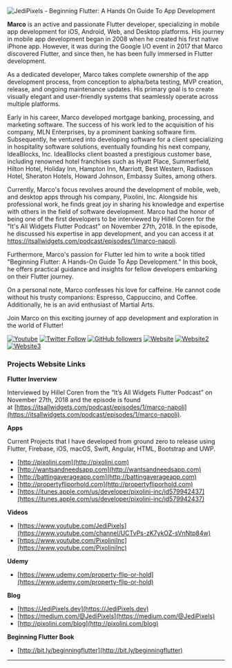 <img src="https://jedipixels.dev/wp-content/uploads/2019/10/JediPixels-Logo.png" alt="JediPixels - Beginning Flutter: A Hands On Guide To App Development" id="logo" data-height-percentage="54" data-actual-width="859" data-actual-height="143">

<!--
**JediPixels/JediPixels** is a ✨ _special_ ✨ repository because its `README.md` (this file) appears on your GitHub profile.

Here are some ideas to get you started:

- 🔭 I’m currently working on ...
- 🌱 I’m currently learning ...
- 👯 I’m looking to collaborate on ...
- 🤔 I’m looking for help with ...
- 💬 Ask me about ...
- 📫 How to reach me: ...
- 😄 Pronouns: ...
- ⚡ Fun fact: ...
-->

**Marco** is an active and passionate Flutter developer, specializing in mobile app development for iOS, Android, Web, and Desktop platforms. His journey in mobile app development began in 2008 when he created his first native iPhone app. However, it was during the Google I/O event in 2017 that Marco discovered Flutter, and since then, he has been fully immersed in Flutter development.

As a dedicated developer, Marco takes complete ownership of the app development process, from conception to alpha/beta testing, MVP creation, release, and ongoing maintenance updates. His primary goal is to create visually elegant and user-friendly systems that seamlessly operate across multiple platforms.

Early in his career, Marco developed mortgage banking, processing, and marketing software. The success of his work led to the acquisition of his company, MLN Enterprises, by a prominent banking software firm. Subsequently, he ventured into developing software for a client specializing in hospitality software solutions, eventually founding his next company, IdeaBlocks, Inc. IdeaBlocks client boasted a prestigious customer base, including renowned hotel franchises such as Hyatt Place, Summerfield, Hilton Hotel, Holiday Inn, Hampton Inn, Marriott, Best Western, Radisson Hotel, Sheraton Hotels, Howard Johnson, Embassy Suites, among others.

Currently, Marco's focus revolves around the development of mobile, web, and desktop apps through his company, Pixolini, Inc. Alongside his professional work, he finds great joy in sharing his knowledge and expertise with others in the field of software development. Marco had the honor of being one of the first developers to be interviewed by Hillel Coren for the "It's All Widgets Flutter Podcast" on November 27th, 2018. In the episode, he discussed his expertise in app development, and you can access it at https://itsallwidgets.com/podcast/episodes/1/marco-napoli.

Furthermore, Marco's passion for Flutter led him to write a book titled "Beginning Flutter: A Hands-On Guide To App Development." In this book, he offers practical guidance and insights for fellow developers embarking on their Flutter journey.

On a personal note, Marco confesses his love for caffeine. He cannot code without his trusty companions: Espresso, Cappuccino, and Coffee. Additionally, he is an avid enthusiast of Martial Arts.

Join Marco on this exciting journey of app development and exploration in the world of Flutter!


[![Youtube](https://img.shields.io/static/v1?label=JediPixels&message=Subscribe&logo=YouTube&color=FF0000&style=for-the-badge)][youtube]
[![Twitter Follow](https://img.shields.io/twitter/follow/JediPixels?color=1DA1F2&label=Followers&logo=twitter&style=for-the-badge)][twitter]
[![GitHub followers](https://img.shields.io/github/followers/JediPixels?logo=GitHub&style=for-the-badge)][github]
[![Website](https://img.shields.io/static/v1?label=JediPixels&message=Blog&color=5FB709&style=for-the-badge)][website]
[![Website2](https://img.shields.io/static/v1?label=Pixolini&message=Apps&color=5FB709&style=for-the-badge)][website2]
[![Website3](https://img.shields.io/static/v1?label=Property-Flip-Or-Hold&message=Web-App&color=5FB709&style=for-the-badge)][website3]

### Projects Website Links

**Flutter Inverview**

Interviewed by Hillel Coren from the “It’s All Widgets Flutter Podcast” on November 27th, 2018 and the episode is found at<span> </span>[https://itsallwidgets.com/podcast/episodes/1/marco-napoli](https://itsallwidgets.com/podcast/episodes/1/marco-napoli).

**Apps**

Current Projects that I have developed from ground zero to release using Flutter, Firebase, iOS, macOS, Swift, Angular, HTML, Bootstrap and UWP.

*   [http://pixolini.com](http://pixolini.com)
*   [http://wantsandneedsapp.com](http://wantsandneedsapp.com)
*   [http://battingaverageapp.com](http://battingaverageapp.com)
*   [http://propertyfliporhold.com](http://propertyfliporhold.com)
*   [](https://itunes.apple.com/us/developer/pixolini-inc/id579942437)[https://itunes.apple.com/us/developer/pixolini-inc/id579942437](https://itunes.apple.com/us/developer/pixolini-inc/id579942437)

**Videos**

*   [https://www.youtube.com/JediPixels](https://www.youtube.com/channel/UCTvPs-zK7ykOZ-sVnNtp84w)
*   [https://www.youtube.com/PixoliniInc](https://www.youtube.com/PixoliniInc)

**Udemy**

*   [https://www.udemy.com/property-flip-or-hold](https://www.udemy.com/property-flip-or-hold)

**Blog**

*   [https://JediPixels.dev](https://JediPixels.dev)
*   [https://medium.com/@JediPixels](https://medium.com/@JediPixels)
*   [http://pixolini.com/blog](http://pixolini.com/blog)

**Beginning Flutter Book**

*   [http://bit.ly/beginningflutter](http://bit.ly/beginningflutter)

---

[youtube]: https://www.youtube.com/JediPixels?sub_confirmation=1
[twitter]: https://twitter.com/intent/follow?original_referer=https%3A%2F%2Fgithub.com%2FJediPixels&screen_name=JediPixels
[github]: https://github.com/JediPixels
[website]: https://JediPixels.dev
[website2]: https://pixolini.com
[website3]: https://PropertyFlipOrHold.com



